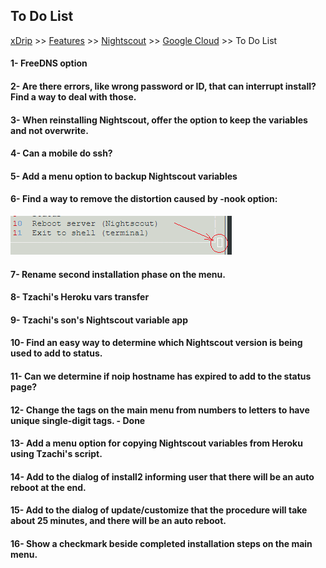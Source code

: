 ## To Do List
[xDrip](../../README.md) >> [Features](../Features_page.md) >> [Nightscout](../Nightscout_page.md) >> [Google Cloud](./GoogleCloud.md) >> To Do List
  
#### 1- FreeDNS option  
#### 2- Are there errors, like wrong password or ID, that can interrupt install?  Find a way to deal with those.  
#### 3- When reinstalling Nightscout, offer the option to keep the variables and not overwrite.  
#### 4- Can a mobile do ssh?  
#### 5- Add a menu option to backup Nightscout variables  
#### 6- Find a way to remove the distortion caused by -nook option: 
![](./images/Dist1.png)  
#### 7- Rename second installation phase on the menu.  
#### 8- Tzachi's Heroku vars transfer  
#### 9- Tzachi's son's Nightscout variable app  
#### 10- Find an easy way to determine which Nightscout version is being used to add to status.  
#### 11- Can we determine if noip hostname has expired to add to the status page?  
#### 12- Change the tags on the main menu from numbers to letters to have unique single-digit tags. - Done  
#### 13- Add a menu option for copying Nightscout variables from Heroku using Tzachi's script.  
#### 14- Add to the dialog of install2 informing user that there will be an auto reboot at the end.  
#### 15- Add to the dialog of update/customize that the procedure will take about 25 minutes, and there will be an auto reboot.  
#### 16- Show a checkmark beside completed installation steps on the main menu.  
